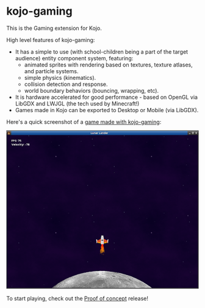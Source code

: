# kojo-gaming
This is the Gaming extension for Kojo.

High level features of kojo-gaming:
- It has a simple to use (with school-children being a part of the target audience) entity component system, featuring:
  - animated sprites with rendering based on textures, texture atlases, and particle systems.
  - simple physics (kinematics).
  - collision detection and response.
  - world boundary behaviors (bouncing, wrapping, etc).
- It is hardware accelerated for good performance - based on OpenGL via LibGDX and LWJGL (the tech used by Minecraft!)
- Games made in Kojo can be exported to Desktop or Mobile (via LibGDX).

Here's a quick screenshot of a [game made with kojo-gaming](samples/lunar-lander/lander.kojo):

![Lunar Lander Screenshot](samples/lunar-lander/lander-screenshot.png)

To start playing, check out the [Proof of concept](https://github.com/litan/kojo-gaming/releases) release!

